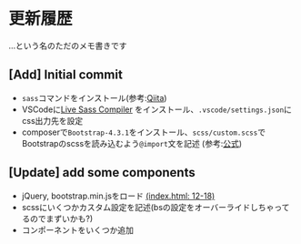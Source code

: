 # 更新履歴

…という名のただのメモ書きです

## [Add] Initial commit

 - `sass`コマンドをインストール(参考:[Qiita](https://qiita.com/akkisu/items/5287259a0ab3f1cb6faa))
 - VSCodeに[Live Sass Compiler](https://marketplace.visualstudio.com/items?itemName=ritwickdey.live-sass) をインストール、`.vscode/settings.json`にcss出力先を設定
 - composerで`Bootstrap-4.3.1`をインストール、`scss/custom.scss`でBootstrapのscssを読み込むよう`@import`文を記述 (参考:[公式](https://getbootstrap.jp/docs/4.3/getting-started/download/))

## [Update] add some components

 - jQuery, bootstrap.min.jsをロード [(index.html: 12-18)](index.html#L12-L18)
 - scssにいくつかカスタム設定を記述(bsの設定をオーバーライドしちゃってるのでまずいかも?)
 - コンポーネントをいくつか追加

